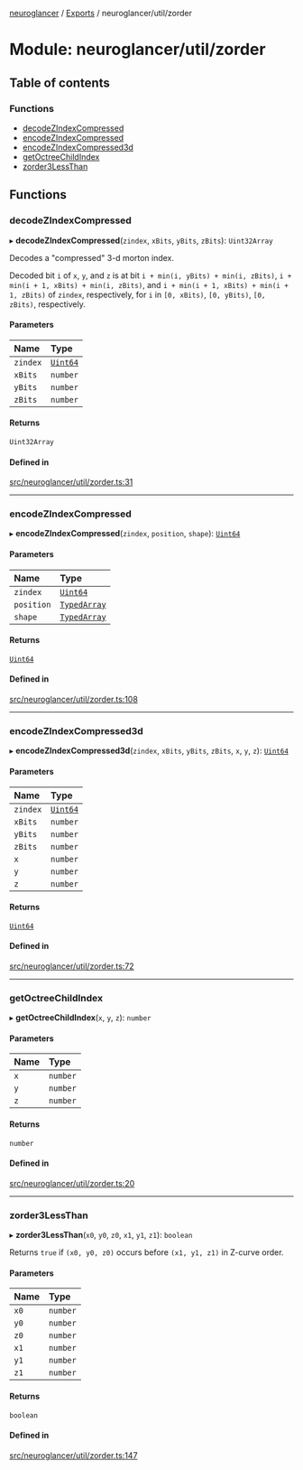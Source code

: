 [neuroglancer](../README.md) / [Exports](../modules.md) / neuroglancer/util/zorder

# Module: neuroglancer/util/zorder

## Table of contents

### Functions

- [decodeZIndexCompressed](neuroglancer_util_zorder.md#decodezindexcompressed)
- [encodeZIndexCompressed](neuroglancer_util_zorder.md#encodezindexcompressed)
- [encodeZIndexCompressed3d](neuroglancer_util_zorder.md#encodezindexcompressed3d)
- [getOctreeChildIndex](neuroglancer_util_zorder.md#getoctreechildindex)
- [zorder3LessThan](neuroglancer_util_zorder.md#zorder3lessthan)

## Functions

### decodeZIndexCompressed

▸ **decodeZIndexCompressed**(`zindex`, `xBits`, `yBits`, `zBits`): `Uint32Array`

Decodes a "compressed" 3-d morton index.

Decoded bit `i` of `x`, `y`, and `z` is at bit `i + min(i, yBits) + min(i, zBits)`, `i + min(i +
1, xBits) + min(i, zBits)`, and `i + min(i + 1, xBits) + min(i + 1, zBits)` of `zindex`,
respectively, for `i` in `[0, xBits)`, `[0, yBits)`, `[0, zBits)`, respectively.

#### Parameters

| Name | Type |
| :------ | :------ |
| `zindex` | [`Uint64`](../classes/neuroglancer_util_uint64.Uint64.md) |
| `xBits` | `number` |
| `yBits` | `number` |
| `zBits` | `number` |

#### Returns

`Uint32Array`

#### Defined in

[src/neuroglancer/util/zorder.ts:31](https://github.com/ActiveBrainAtlas2/neuroglancer/blob/034b457d/src/neuroglancer/util/zorder.ts#L31)

___

### encodeZIndexCompressed

▸ **encodeZIndexCompressed**(`zindex`, `position`, `shape`): [`Uint64`](../classes/neuroglancer_util_uint64.Uint64.md)

#### Parameters

| Name | Type |
| :------ | :------ |
| `zindex` | [`Uint64`](../classes/neuroglancer_util_uint64.Uint64.md) |
| `position` | [`TypedArray`](neuroglancer_util_array.md#typedarray) |
| `shape` | [`TypedArray`](neuroglancer_util_array.md#typedarray) |

#### Returns

[`Uint64`](../classes/neuroglancer_util_uint64.Uint64.md)

#### Defined in

[src/neuroglancer/util/zorder.ts:108](https://github.com/ActiveBrainAtlas2/neuroglancer/blob/034b457d/src/neuroglancer/util/zorder.ts#L108)

___

### encodeZIndexCompressed3d

▸ **encodeZIndexCompressed3d**(`zindex`, `xBits`, `yBits`, `zBits`, `x`, `y`, `z`): [`Uint64`](../classes/neuroglancer_util_uint64.Uint64.md)

#### Parameters

| Name | Type |
| :------ | :------ |
| `zindex` | [`Uint64`](../classes/neuroglancer_util_uint64.Uint64.md) |
| `xBits` | `number` |
| `yBits` | `number` |
| `zBits` | `number` |
| `x` | `number` |
| `y` | `number` |
| `z` | `number` |

#### Returns

[`Uint64`](../classes/neuroglancer_util_uint64.Uint64.md)

#### Defined in

[src/neuroglancer/util/zorder.ts:72](https://github.com/ActiveBrainAtlas2/neuroglancer/blob/034b457d/src/neuroglancer/util/zorder.ts#L72)

___

### getOctreeChildIndex

▸ **getOctreeChildIndex**(`x`, `y`, `z`): `number`

#### Parameters

| Name | Type |
| :------ | :------ |
| `x` | `number` |
| `y` | `number` |
| `z` | `number` |

#### Returns

`number`

#### Defined in

[src/neuroglancer/util/zorder.ts:20](https://github.com/ActiveBrainAtlas2/neuroglancer/blob/034b457d/src/neuroglancer/util/zorder.ts#L20)

___

### zorder3LessThan

▸ **zorder3LessThan**(`x0`, `y0`, `z0`, `x1`, `y1`, `z1`): `boolean`

Returns `true` if `(x0, y0, z0)` occurs before `(x1, y1, z1)` in Z-curve order.

#### Parameters

| Name | Type |
| :------ | :------ |
| `x0` | `number` |
| `y0` | `number` |
| `z0` | `number` |
| `x1` | `number` |
| `y1` | `number` |
| `z1` | `number` |

#### Returns

`boolean`

#### Defined in

[src/neuroglancer/util/zorder.ts:147](https://github.com/ActiveBrainAtlas2/neuroglancer/blob/034b457d/src/neuroglancer/util/zorder.ts#L147)
